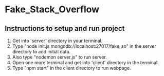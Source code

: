 # Fake_Stack_Overflow

## Instructions to setup and run project
1. Get into 'server' directory in your terminal.
2. Type "node init.js mongodb://localhost:27017/fake_so" in the server directory to add initial data.
3. Also type "nodemon server.js" to run server.
4. Open one more terminal and get into 'client' directory in the terminal.
5. Type "npm start" in the client directory to run webpage.

